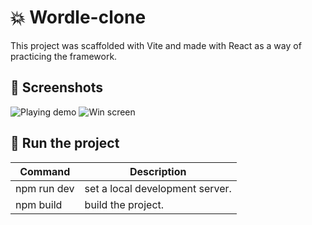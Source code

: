 # 💥 Wordle-clone

This project was scaffolded with Vite and made with React as a way of practicing the framework.

## 📸 Screenshots

![Playing demo](screenshot1.png, "Playing demo")
![Win screen](screenshot2.png, "Win screen")

## 🚧 Run the project

| Command     | Description                     |
|-------------|---------------------------------|
| npm run dev | set a local development server. |
| npm build   | build the project.              |
